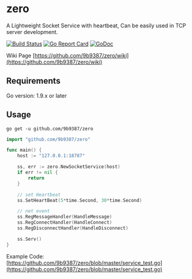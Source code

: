# zero
A Lightweight Socket Service with heartbeat, Can be easily used in TCP server development.

[![Build Status](https://api.travis-ci.org/9b9387/zero.svg?branch=master)](https://travis-ci.org/9b9387/zero)
[![Go Report Card](https://goreportcard.com/badge/github.com/9b9387/zero)](https://goreportcard.com/report/github.com/9b9387/zero)
[![GoDoc](https://godoc.org/github.com/9b9387/zero?status.png)](https://godoc.org/github.com/9b9387/zero)

Wiki Page [https://github.com/9b9387/zero/wiki](https://github.com/9b9387/zero/wiki)

## Requirements

Go version: 1.9.x or later

## Usage

```
go get -u github.com/9b9387/zero
```

```go
import "github.com/9b9387/zero"

func main() {
 	host := "127.0.0.1:18787"

 	ss, err := zero.NewSocketService(host)
	if err != nil {
		return
	}

	// set Heartbeat
	ss.SetHeartBeat(5*time.Second, 30*time.Second)

	// net event
	ss.RegMessageHandler(HandleMessage)
	ss.RegConnectHandler(HandleConnect)
	ss.RegDisconnectHandler(HandleDisconnect)

	ss.Serv()
}


```
Example Code: [https://github.com/9b9387/zero/blob/master/service_test.go](https://github.com/9b9387/zero/blob/master/service_test.go)
